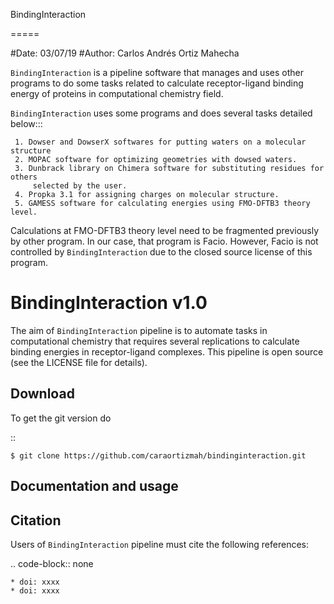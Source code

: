 BindingInteraction

=====

#Date: 03/07/19
#Author: Carlos Andrés Ortiz Mahecha


`BindingInteraction` is a pipeline software that manages and uses other programs to do some tasks 
related to calculate receptor-ligand binding energy of proteins in computational chemistry field.

`BindingInteraction` uses some programs and does several tasks detailed below:::

     1. Dowser and DowserX softwares for putting waters on a molecular structure
     2. MOPAC software for optimizing geometries with dowsed waters.
     3. Dunbrack library on Chimera software for substituting residues for others
         selected by the user. 
     4. Propka 3.1 for assigning charges on molecular structure.
     5. GAMESS software for calculating energies using FMO-DFTB3 theory level.

Calculations at FMO-DFTB3 theory level need to be fragmented previously by other program.
In our case, that program is Facio. However, Facio is not controlled by `BindingInteraction`
due to the closed source license of this program.


# BindingInteraction v1.0

The aim of `BindingInteraction` pipeline is to automate tasks in computational chemistry that
requires several replications to calculate binding energies in receptor-ligand complexes.
This pipeline is open source (see the LICENSE file for details).

## Download

To get the git version do

::

    $ git clone https://github.com/caraortizmah/bindinginteraction.git

## Documentation and usage



## Citation

Users of `BindingInteraction` pipeline must cite the following references:

.. code-block:: none

    * doi: xxxx
    * doi: xxxx
